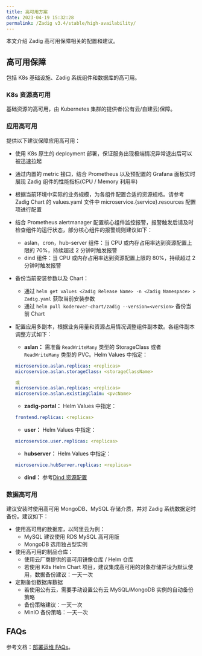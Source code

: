 ```yaml
---
title: 高可用方案
date: 2023-04-19 15:32:28
permalink: /Zadig v3.4/stable/high-availability/
---
```


本文介绍 Zadig 高可用保障相关的配置和建议。

## 高可用保障

包括 K8s 基础设施、Zadig 系统组件和数据库的高可用。

### K8s 资源高可用
基础资源的高可用，由 Kubernetes 集群的提供者(公有云/自建云)保障。

### 应用高可用
提供以下建议保障应用高可用：
- 使用 K8s 原生的 deployment 部署，保证服务出现极端情况异常退出后可以被迅速拉起
- 通过内置的 metric 接口，结合 Prometheus 以及预配置的 Grafana 面板实时展现 Zadig 组件的性能指标(CPU / Memory 利用率)
- 根据当前环境中实际的业务规模，为各组件配置合适的资源规格。请参考 Zadig Chart 的 values.yaml 文件中 microservice.{service}.resources 配置项进行配置
- 结合 Prometheus alertmanager 配置核心组件监控报警，报警触发后请及时检查组件的运行状态，部分核心组件的报警规则建议如下：
  - aslan，cron，hub-server 组件：当 CPU 或内存占用率达到资源配置上限的 70%，持续超过 2 分钟时触发报警
  - dind 组件：当 CPU 或内存占用率达到资源配置上限的 80%，持续超过 2 分钟时触发报警
- 备份当前安装参数以及 Chart：
  - 通过 ```helm get values <Zadig Release Name> -n <Zadig Namespace> > Zadig.yaml``` 获取当前安装参数
  - 通过 ```helm pull koderover-chart/zadig --version=<version>``` 备份当前 Chart
- 配置应用多副本，根据业务用量和资源占用情况调整组件副本数。各组件副本调整方式如下：
  - **aslan：** 需准备 `ReadWriteMany` 类型的 StorageClass 或者 `ReadWriteMany` 类型的 PVC。Helm Values 中指定：
  ```yaml
  microservice.aslan.replicas: <replicas>
  microservice.aslan.storageClass: <storageClassName>

  或
  microservice.aslan.replicas: <replicas>
  microservice.aslan.existingClaim: <pvcName>
  ```
  - **zadig-portal：** Helm Values 中指定：
  ``` yaml
  frontend.replicas: <replicas>
  ```
  - **user：** Helm Values 中指定：
  ```yaml
  microservice.user.replicas: <replicas>
  ```

  - **hubserver：** Helm Values 中指定：
  ```yaml
  microservice.hubServer.replicas: <replicas>
  ```
  - **dind：** 参考[Dind 资源配置](/cn/Zadig%20v3.4/pages/cluster_manage/#dind-资源配置)

### 数据高可用
建议安装时使用高可用 MongoDB、MySQL 存储介质，并对 Zadig 系统数据定时备份。建议如下：

- 使用高可用的数据库，以阿里云为例：
    - MySQL 建议使用 RDS MySQL 高可用版
    - MongoDB 选用独占型实例
- 使用高可用的制品仓库：
  - 使用云厂商提供的高可用镜像仓库 / Helm 仓库
  - 若使用 K8s Helm Chart 项目，建议集成高可用的对象存储并设为默认使用，数据备份建议：一天一次
- 定期备份数据库数据
  - 若使用公有云，需要手动设置公有云 MySQL/MongoDB 实例的自动备份策略
  - 备份策略建议：一天一次
  - MinIO 备份策略：一天一次

## FAQs

参考文档：[部署运维 FAQs](/cn/Zadig%20v3.4/faq/debug-system/)。
